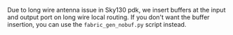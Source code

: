 Due to long wire antenna issue in Sky130 pdk, we insert buffers at the input and output port on long wire local routing. 
If you don't want the buffer insertion, you can use the ```fabric_gen_nobuf.py``` script instead.
